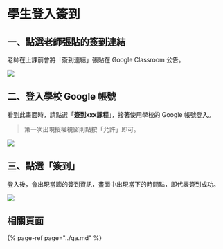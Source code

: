 # 學生登入簽到

## 一、點選老師張貼的簽到連結

老師在上課前會將「簽到連結」張貼在 Google Classroom 公告。

![](https://i.imgur.com/9U1E01k.png)

## 二、登入學校 Google 帳號

看到此畫面時，請點選「**簽到xxx課程**」，接著使用學校的 Google 帳號登入。

> 第一次出現授權視窗則點按「允許」即可。

![](https://i.imgur.com/tG06MfQ.png)

## 三、點選「簽到」

登入後，會出現當節的簽到資訊，畫面中出現當下的時間點，即代表簽到成功。

![](https://i.imgur.com/Elst9Xp.png)

## 相關頁面

{% page-ref page="../qa.md" %}


